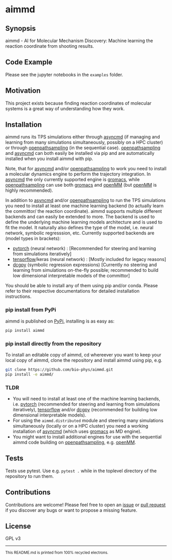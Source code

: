 # aimmd

## Synopsis

aimmd - AI for Molecular Mechanism Discovery: Machine learning the reaction coordinate from shooting results.

## Code Example

Please see the jupyter notebooks in the `examples` folder.

## Motivation

This project exists because finding reaction coordinates of molecular systems is a great way of understanding how they work.

## Installation

aimmd runs its TPS simulations either through [asyncmd] (if managing and learning from many simulations simultaneously, possibly on a HPC cluster) or through [openpathsampling] (in the sequential case). [openpathsampling] and [asyncmd] can both easily be installed via pip and are automatically installed when you install aimmd with pip.

Note, that for [asyncmd] and/or [openpathsampling] to work you need to install a molecular dynamics engine to perform the trajectory integration. In [asyncmd] the only currently supported engine is [gromacs], while [openpathsampling] can use both [gromacs] and [openMM] (but [openMM] is highly recommended).

In addition to [asyncmd] and/or [openpathsampling] to run the TPS simulations you need to install at least one machine learning backend (to actually learn the committor/ the reaction coordinate). aimmd supports multiple different backends and can easily be extended to more. The backend is used to define the underlying machine learning models architecture and is used to fit the model. It naturally also defines the type of the model, i.e. neural network, symbolic regresssion, etc.
Currently supported backends are (model types in brackets):

- [pytorch] (neural network) : [Recommended for steering and learning from simulations iteratively]
- [tensorflow]/keras (neural network) : [Mostly included for legacy reasons]
- [dcgpy] (symbolic regression expressions) [Currently no steering and learning from simulations on-the-fly possible; recommended to build low dimensional interpretable models of the committor]

You should be able to install any of them using pip and/or conda. Please refer to their respective documentations for detailed installation instructions.

### pip install from PyPi

aimmd is published on [PyPi], installing is as easy as:

```bash
pip install aimmd
```

### pip install directly from the repository

To install an editable copy of aimmd, cd whereever you want to keep your local copy of aimmd, clone the repository and install aimmd using pip, e.g.

```bash
git clone https://github.com/bio-phys/aimmd.git
pip install -e aimmd/
```

### TLDR

- You will need to install at least one of the machine learning backends, i.e. [pytorch] (recommended for steering and learning from simulations iteratively), [tensorflow] and/or [dcgpy] (recommended for building low dimensional interpretable models).
- For using the `aimmd.distributed` module and steering many simulations simultaneously (locally or on a HPC cluster) you need a working installation of [asyncmd] (which uses [gromacs] as MD engine).
- You might want to install additional engines for use with the sequential aimmd code building on [openpathsampling], e.g. [openMM].


## Tests

Tests use pytest. Use e.g. `pytest .` while in the toplevel directory of the repository to run them.

## Contributions

Contributions are welcome! Please feel free to open an [issue](https://github.com/bio-phys/aimmd/issues) or [pull request](https://github.com/bio-phys/aimmd/pulls) if you discover any bugs or want to propose a missing feature.

## License

GPL v3

---
<sub>This README.md is printed from 100% recycled electrons.</sub>

[asyncmd]: https://github.com/bio-phys/asyncmd
[dcgpy]: http://darioizzo.github.io/dcgp/
[GROMACS]: http://www.gromacs.org/
[openMM]: http://openmm.org/
[openpathsampling]: http://openpathsampling.org/latest/
[PyPi]: https://pypi.org/project/aimmd/
[pytorch]: https://pytorch.org
[tensorflow]: https://www.tensorflow.org
